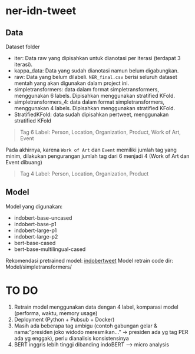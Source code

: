 # ner-idn-tweet

## Data

Dataset folder
- iter: Data raw yang dipisahkan untuk dianotasi per iterasi (terdapat 3 iterasi).
- kappa_data: Data yang sudah dianotasi namun belum digabungkan.
- raw: Data yang belum dilabeli. `NER_final.csv` berisi seluruh dataset mentah yang akan digunakan dalam project ini.
- simpletransformers: data dalam format simpletransformers, menggunakan 6 labels. Dipisahkan menggunakan stratified KFold.
- simpletransformers_4: data dalam format simpletransformers, menggunakan 4 labels. Dipisahkan menggunakan stratified KFold.
- StratifiedKFold: data sudah dipisahkan pertweet, menggunakan stratified KFold

>Tag 6 Label: Person, Location, Organization, Product, Work of Art, Event  

Pada akhirnya, karena `Work of Art` dan `Event` memiliki jumlah tag yang minim, dilakukan pengurangan jumlah tag dari 6 menjadi 4 (Work of Art dan Event dibuang)  

>Tag 4 Label: Person, Location, Organization, Product
## Model
Model yang digunakan:
- indobert-base-uncased
- indobert-base-p1
- indobert-large-p1
- indobert-large-p2
- bert-base-cased 
- bert-base-multilingual-cased

Rekomendasi pretrained model: [indobertweet](https://github.com/indolem/IndoBERTweet)
Model retrain code dir: Model/simpletransformers/

# TO DO
1. Retrain model menggunakan data dengan 4 label, komparasi model (performa, waktu, memory usage) 
1. Deployment (Python + Pubsub + Docker)
3. Masih ada beberapa tag ambigu (contoh gabungan gelar & nama:”presiden joko widodo meresmikan…” → presiden ada yg tag PER ada yg enggak), perlu dianalisis konsistensinya
4. BERT inggris lebih tinggi dibanding indoBERT --> micro analysis

